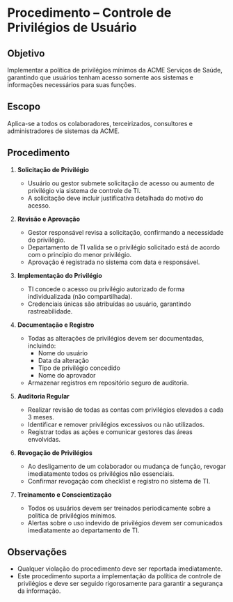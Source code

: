 # Procedimento – Controle de Privilégios de Usuário

## Objetivo
Implementar a política de privilégios mínimos da ACME Serviços de Saúde, garantindo que usuários tenham acesso somente aos sistemas e informações necessários para suas funções.

## Escopo
Aplica-se a todos os colaboradores, terceirizados, consultores e administradores de sistemas da ACME.

## Procedimento

1. **Solicitação de Privilégio**  
   - Usuário ou gestor submete solicitação de acesso ou aumento de privilégio via sistema de controle de TI.  
   - A solicitação deve incluir justificativa detalhada do motivo do acesso.

2. **Revisão e Aprovação**  
   - Gestor responsável revisa a solicitação, confirmando a necessidade do privilégio.  
   - Departamento de TI valida se o privilégio solicitado está de acordo com o princípio do menor privilégio.  
   - Aprovação é registrada no sistema com data e responsável.

3. **Implementação do Privilégio**  
   - TI concede o acesso ou privilégio autorizado de forma individualizada (não compartilhada).  
   - Credenciais únicas são atribuídas ao usuário, garantindo rastreabilidade.

4. **Documentação e Registro**  
   - Todas as alterações de privilégios devem ser documentadas, incluindo:  
     - Nome do usuário  
     - Data da alteração  
     - Tipo de privilégio concedido  
     - Nome do aprovador  
   - Armazenar registros em repositório seguro de auditoria.

5. **Auditoria Regular**  
   - Realizar revisão de todas as contas com privilégios elevados a cada 3 meses.  
   - Identificar e remover privilégios excessivos ou não utilizados.  
   - Registrar todas as ações e comunicar gestores das áreas envolvidas.

6. **Revogação de Privilégios**  
   - Ao desligamento de um colaborador ou mudança de função, revogar imediatamente todos os privilégios não essenciais.  
   - Confirmar revogação com checklist e registro no sistema de TI.

7. **Treinamento e Conscientização**  
   - Todos os usuários devem ser treinados periodicamente sobre a política de privilégios mínimos.  
   - Alertas sobre o uso indevido de privilégios devem ser comunicados imediatamente ao departamento de TI.

## Observações
- Qualquer violação do procedimento deve ser reportada imediatamente.  
- Este procedimento suporta a implementação da política de controle de privilégios e deve ser seguido rigorosamente para garantir a segurança da informação.
